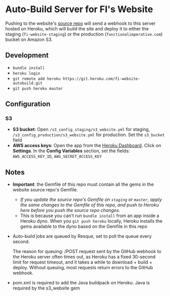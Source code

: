 Auto-Build Server for FI's Website
=============

Pushing to the website's [source repo](https://github.com/func-i/fi-site-source) will send a webhook to this server hosted on Heroku, which will build the site and deploy it to either the staging (`fi-website-staging`) or the production (`functionalimperative.com`) bucket on Amazon S3.

## Development

* `bundle install`
* `heroku login`
* `git remote add heroku https://git.heroku.com/fi-website-autobuild.git`
* `git push heroku master`


## Configuration

### S3

* **S3 bucket**: Open `/s3_config_staging/s3_website.yml` for staging, `/s3_config_production/s3_website.yml` for production. Set the `s3_bucket` field
* **AWS access keys**: Open the app from the [Heroku Dashboard](https://dashboard.heroku.com/apps). Click on **Settings**. In the **Config Variables** section, set the fields: `AWS_ACCESS_KEY_ID`, `AWS_SECRET_ACCESS_KEY`


## Notes

* **Important**: the Gemfile of this repo must contain all the gems in the website source repo's Gemfile.
    - *If you update the source repo's Gemfile on `staging` or `master`, apply the same changes to the Gemfile of this repo, and push to Heroku here before you push the source repo changes.*
    - This is because you can't run `bundle install` from an app inside a Heroku dyno. When you `git push heroku` locally, Heroku installs the gems available to the dyno based on the Gemfile in this repo

* Auto-build jobs are queued by Resque, set to poll the queue every second.

  The reason for queuing: /POST request sent by the GitHub webhook to the Heroku server often times out, as Heroku has a fixed 30-second limit for request timeout, and it takes a while to download + build + deploy. Without queuing, most requests return errors to the GitHub webhook.

* pom.xml is required to add the Java buildpack on Heroku. Java is required by the s3_website gem
